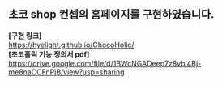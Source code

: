 ## 초코 shop 컨셉의 홈페이지를 구현하였습니다.
**[구현 링크]**<br>
https://hyelight.github.io/ChocoHolic/ <br>
**[초코홀릭 기능 정의서 pdf]**<br>
https://drive.google.com/file/d/1BWcNGADeep7z8vbl4Bj-me8naCCFnPjB/view?usp=sharing
